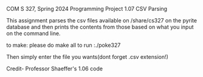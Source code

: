 
COM S 327, Spring 2024 Programming Project 1.07
CSV Parsing

This assignment parses the csv files available on /share/cs327 on the pyrite database and then prints the contents from those based on what you input on the command line.



to make: please do make all
to run :./poke327


Then simply enter the file you wants(dont forget .csv extension!)


Credit- Professor Shaeffer's 1.06 code